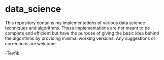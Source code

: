 # data_science

This repository contains my implementations of various data science techniques and algorithms. These implementations are not meant to be complete and efficient but have the purpose of giving the basic idea behind the algorithms by providing minimal working versions. Any suggestions or corrections are welcome. 

-Tevfik
